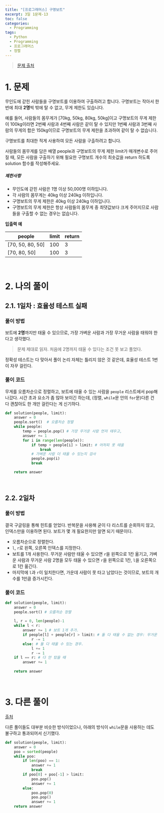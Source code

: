 ```yaml
---
title: "[프로그래머스] 구명보트"
excerpt: 3일 1문제-13
toc: false
categories:
  - Programming
tags:
  - Python
  - Programming
  - 프로그래머스
  - 정렬
---
```






> [문제 출처](https://programmers.co.kr/learn/courses/30/lessons/42885)



# 1. 문제



무인도에 갇힌 사람들을 구명보트를 이용하여 구출하려고 합니다. 구명보트는 작아서 한 번에 최대 **2명**씩 밖에 탈 수 없고, 무게 제한도 있습니다.

예를 들어, 사람들의 몸무게가 [70kg, 50kg, 80kg, 50kg]이고 구명보트의 무게 제한이 100kg이라면 2번째 사람과 4번째 사람은 같이 탈 수 있지만 1번째 사람과 3번째 사람의 무게의 합은 150kg이므로 구명보트의 무게 제한을 초과하여 같이 탈 수 없습니다.

구명보트를 최대한 적게 사용하여 모든 사람을 구출하려고 합니다.

사람들의 몸무게를 담은 배열 people과 구명보트의 무게 제한 limit가 매개변수로 주어질 때, 모든 사람을 구출하기 위해 필요한 구명보트 개수의 최솟값을 return 하도록 solution 함수를 작성해주세요.



##### 제한사항

- 무인도에 갇힌 사람은 1명 이상 50,000명 이하입니다.
- 각 사람의 몸무게는 40kg 이상 240kg 이하입니다.
- 구명보트의 무게 제한은 40kg 이상 240kg 이하입니다.
- 구명보트의 무게 제한은 항상 사람들의 몸무게 중 최댓값보다 크게 주어지므로 사람들을 구출할 수 없는 경우는 없습니다.



**입출력 예**

| people           | limit | return |
| ---------------- | ----- | ------ |
| [70, 50, 80, 50] | 100   | 3      |
| [70, 80, 50]     | 100   | 3      |





<br>



# 2. 나의 풀이 



## 2.1. 1일차 : 효율성 테스트 실패





### 풀이 방법

 보트에 **2명**까지만 태울 수 있으므로, 가장 가벼운 사람과 가장 무거운 사람을 태워야 한다고 생각했다. 

> 문제 제대로 읽자. 처음에 2명까지 태울 수 있다는 조건 못 보고 풀었다.



 정확성 테스트는 다 맞아서 풀이 논리 자체는 틀리지 않은 것 같은데, 효율성 테스트 1번이 자꾸 걸린다.





### 풀이 코드

 무게를 오름차순으로 정렬하고, 보트에 태울 수 있는 사람을 `people` 리스트에서 pop해 나갔다. 시간 초과 요소가 좀 많아 보이긴 하는데, (정렬, `while`문 안의 `for`문)다른 건 다 괜찮아도 한 개만 걸린다는 게 신기하다.

```python
def solution(people, limit):
    answer = 0
    people.sort()  # 오름차순 정렬
    while people:
        temp = people.pop() # 가장 무거운 사람 먼저 태우고,
        answer += 1
        for i in range(len(people)):
            if temp + people[i] > limit: # 어차피 못 태움
                break
            # 가벼운 사람 더 태울 수 있는지 검사
            people.pop(i) 
            break

    return answer
```

<br>



## 2.2. 2일차



### 풀이 방법



 결국 구글링을 통해 힌트를 얻었다. 반복문을 사용해 굳이 다 리스트를 순회하지 않고, 인덱스만을 이용하면 된다. 보트가 몇 개 필요한지만 알면 되기 때문이다.

* 오름차순으로 정렬한다.
* `l`, `r`로 왼쪽, 오른쪽 인덱스를 지정한다.
* 보트를 1개 사용한다. 무거운 사람만 태울 수 있으면 `r`을 왼쪽으로 1칸 옮기고, 가벼운 사람과 무거운 사람 2명을 모두 태울 수 있으면 `r`을 왼쪽으로 1칸, `l`을 오른쪽으로 1칸 옮긴다.
* 마지막에 `l`과 `r`이 일치한다면, 가운데 사람이 못 타고 남았다는 것이므로, 보트의 개수를 1만큼 증가시킨다.



### 풀이 코드

```python
def solution(people, limit):
    answer = 0
    people.sort() # 오름차순 정렬
    
    l, r = 0, len(people)-1
    while l < r:
        answer += 1 # 보트 1개 추가.
        if people[l] + people[r] > limit: # 둘 다 태울 수 없는 경우: 무거운 사람만 태움.
            r -= 1    
        else: # 둘 다 태울 수 있는 경우.
            l += 1
            r -= 1
    if l == r: # 다 안 탔을 때
        answer += 1
        
    return answer
```



<br>

# 3. 다른 풀이



[출처](https://programmers.co.kr/learn/courses/30/lessons/42885/solution_groups?language=python3)



 다른 풀이들도 대부분 비슷한 방식이었으나, 아래의 방식이 `while`문을 사용하는 데도 불구하고 통과되어서 신기했다.

```python
def solution(people, limit):
    answer = 0
    poo = sorted(people)
    while poo:
        if len(poo) == 1:
            answer += 1
            break
        if poo[0] + poo[-1] > limit:
            poo.pop()
            answer += 1
        else:
            poo.pop(0)
            poo.pop()
            answer += 1
    return answer
```



